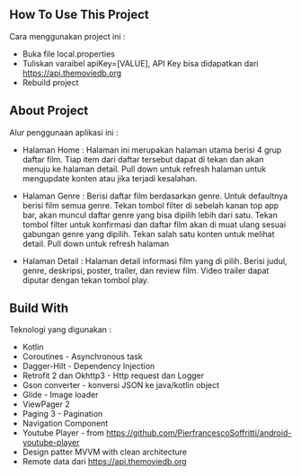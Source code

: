 ## How To Use This Project
Cara menggunakan project ini :
* Buka file local.properties
* Tuliskan varaibel apiKey=[VALUE], API Key bisa didapatkan dari https://api.themoviedb.org
* Rebuild project


## About Project
Alur penggunaan aplikasi ini :

* Halaman Home :
  Halaman ini merupakan halaman utama berisi 4 grup daftar film. Tiap item dari daftar tersebut
  dapat di tekan dan akan menuju ke halaman detail. Pull down untuk refresh halaman untuk mengupdate
  konten atau jika terjadi kesalahan.

* Halaman Genre :
  Berisi daftar film berdasarkan genre. Untuk defaultnya berisi film semua genre. Tekan tombol filter
  di sebelah kanan top app bar, akan muncul daftar genre yang bisa dipilih lebih dari satu. Tekan
  tombol filter untuk konfirmasi dan daftar film akan di muat ulang sesuai gabungan genre yang
  dipilih. Tekan salah satu konten untuk melihat detail. Pull down untuk refresh halaman

* Halaman Detail :
  Halaman detail informasi film yang di pilih. Berisi judul, genre, deskripsi, poster, trailer, dan
  review film. Video trailer dapat diputar dengan tekan tombol play.


## Build With
Teknologi yang digunakan :

* Kotlin
* Coroutines - Asynchronous task
* Dagger-Hilt - Dependency Injection
* Retrofit 2 dan Okhttp3 - Http request dan Logger
* Gson converter - konversi JSON ke java/kotlin object
* Glide - Image loader
* ViewPager 2
* Paging 3 - Pagination
* Navigation Component
* Youtube Player - from https://github.com/PierfrancescoSoffritti/android-youtube-player
* Design patter MVVM with clean architecture
* Remote data dari https://api.themoviedb.org


